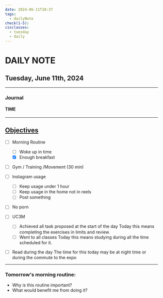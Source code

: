```yaml
---
date: 2024-06-11T10:37
tags:
  - dailyNote
check(1-5): 
cssclasses:
  - tuesday
  - daily
---
```


# DAILY NOTE
## Tuesday, June 11th, 2024

***
### Journal
#### TIME

***

## [Objectives](Objectives%20from%20March%2023%20to%20September%2023%20)

- [ ] Morning Routine
	- [ ] Woke up in time
	- [x] Enough breakfast
- [ ] Gym / Training /Movement (30 min)

- [ ]  Instagram usage
	- [ ] Keep usage under 1 hour
	- [ ] Keep usage in the home not in reels
	- [ ] Post something

- [ ] No porn 

- [ ] UC3M
	- [ ] Achieved all task proposed at the start of the day
	      Today this means completing the exercises in limits and review.
	- [ ] Went to all classes
	      Today this means studying during all the time scheduled for it. 

- [ ] Read during the day
      The time for this today may be at night time or during the commute to the expo


---
### Tomorrow's morning routine: 
+ Why is this routine important? 
+ What would benefit me from doing it?